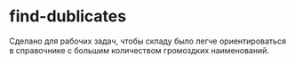# find-dublicates
Сделано для рабочих задач, чтобы складу было легче ориентироваться в справочнике с большим количеством громоздких наименований.
